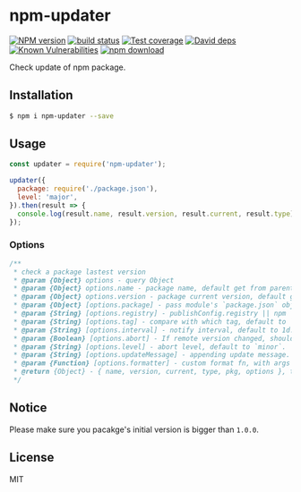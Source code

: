 # npm-updater

[![NPM version][npm-image]][npm-url]
[![build status][travis-image]][travis-url]
[![Test coverage][codecov-image]][codecov-url]
[![David deps][david-image]][david-url]
[![Known Vulnerabilities][snyk-image]][snyk-url]
[![npm download][download-image]][download-url]

[npm-image]: https://img.shields.io/npm/v/npm-updater.svg?style=flat-square
[npm-url]: https://npmjs.org/package/npm-updater
[travis-image]: https://img.shields.io/travis/node-modules/npm-updater.svg?style=flat-square
[travis-url]: https://travis-ci.org/node-modules/npm-updater
[codecov-image]: https://codecov.io/gh/node-modules/npm-updater/branch/master/graph/badge.svg
[codecov-url]: https://codecov.io/gh/node-modules/npm-updater
[david-image]: https://img.shields.io/david/node-modules/npm-updater.svg?style=flat-square
[david-url]: https://david-dm.org/node-modules/npm-updater
[snyk-image]: https://snyk.io/test/npm/npm-updater/badge.svg?style=flat-square
[snyk-url]: https://snyk.io/test/npm/npm-updater
[download-image]: https://img.shields.io/npm/dm/npm-updater.svg?style=flat-square
[download-url]: https://npmjs.org/package/npm-updater

Check update of npm package.

## Installation

```bash
$ npm i npm-updater --save
```

## Usage

```js
const updater = require('npm-updater');

updater({
  package: require('./package.json'),
  level: 'major',
}).then(result => {
  console.log(result.name, result.version, result.current, result.type);
});
```

### Options

```js
/**
 * check a package lastest version
 * @param {Object} options - query Object
 * @param {Object} options.name - package name, default get from parent package.
 * @param {Object} options.version - package current version, default get from parent package.
 * @param {Object} [options.package] - pass module's `package.json` object
 * @param {String} [options.registry] - publishConfig.registry || npm
 * @param {String} [options.tag] - compare with which tag, default to `latest`.
 * @param {String} [options.interval] - notify interval, default to 1d.
 * @param {Boolean} [options.abort] - If remote version changed, should we abort? default to `true`.
 * @param {String} [options.level] - abort level, default to `minor`.
 * @param {String} [options.updateMessage] - appending update message.
 * @param {Function} [options.formatter] - custom format fn, with args { name, version, current, isAbort, options }.
 * @return {Object} - { name, version, current, type, pkg, options }, type: latest, major, minor, patch, prerelease, build, null
 */
 ```

 ## Notice

Please make sure you pacakge's initial version is bigger than `1.0.0`.

## License

MIT
